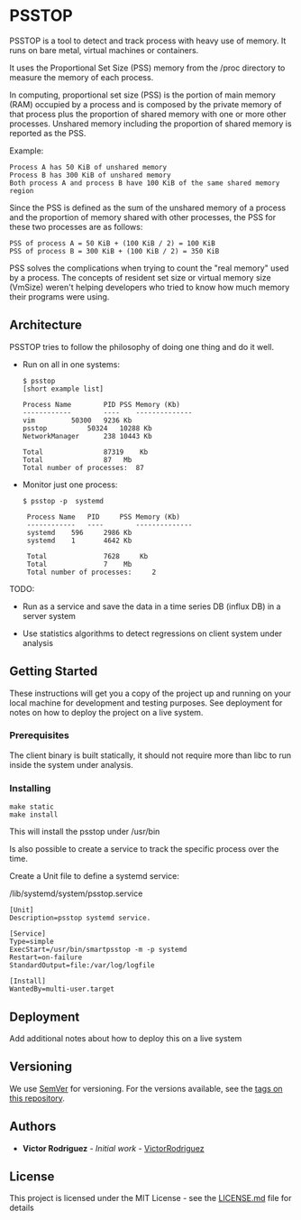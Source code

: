 # PSSTOP

PSSTOP is a tool to detect and track process with heavy use of memory. It runs
on bare metal, virtual machines or containers.

It uses the Proportional Set Size (PSS) memory from the /proc directory to measure the memory of each process. 

In computing, proportional set size (PSS) is the portion of main memory (RAM) occupied by a process and is composed by the private memory of that process plus the proportion of shared memory with one or more other processes. Unshared memory including the proportion of shared memory is reported as the PSS.

Example:

    Process A has 50 KiB of unshared memory
    Process B has 300 KiB of unshared memory
    Both process A and process B have 100 KiB of the same shared memory region

Since the PSS is defined as the sum of the unshared memory of a process and the proportion of memory shared with other processes, the PSS for these two processes are as follows:

    PSS of process A = 50 KiB + (100 KiB / 2) = 100 KiB
    PSS of process B = 300 KiB + (100 KiB / 2) = 350 KiB

PSS solves the complications when trying to count the "real memory" used by a process. The concepts of resident set size or virtual memory size (VmSize) weren't helping developers who tried to know how much memory their programs were using.


## Architecture

PSSTOP tries to follow the philosophy of doing one thing and do it well.

* Run on all in one systems:
	```
	$ psstop
	[short example list]

	Process Name		PID	PSS Memory (Kb)
	------------		----	--------------
	vim			50300	9236 Kb
	psstop			50324	10288 Kb
	NetworkManager		238	10443 Kb

 	Total				87319	 Kb
	Total				87	 Mb
	Total number of processes: 	87
	```

* Monitor just one process:
	```
	$ psstop -p  systemd

	 Process Name	PID		PSS Memory (Kb)
	 ------------	----		--------------
	 systemd	596		2986 Kb
	 systemd	1		4642 Kb

	 Total				7628	 Kb
	 Total				7	 Mb
	 Total number of processes: 	2
	```

TODO:

* Run as a service and save the data in a time series DB (influx DB) in a
	server system

* Use statistics algorithms to detect regressions on client system under
analysis

## Getting Started

These instructions will get you a copy of the project up and running on your
local machine for development and testing purposes. See deployment for notes on
how to deploy the project on a live system.

### Prerequisites

The client binary is built statically, it should not require more than libc to
run inside the system under analysis.

### Installing


```
make static
make install
```

This will install the psstop under /usr/bin

Is also possible to create a service to track the specific process over the
time.

Create a Unit file to define a systemd service:

/lib/systemd/system/psstop.service

```
[Unit]
Description=psstop systemd service.

[Service]
Type=simple
ExecStart=/usr/bin/smartpsstop -m -p systemd
Restart=on-failure
StandardOutput=file:/var/log/logfile

[Install]
WantedBy=multi-user.target
```

## Deployment

Add additional notes about how to deploy this on a live system

## Versioning

We use [SemVer](http://semver.org/) for versioning. For the versions available,
see the [tags on this repository](https://github.com/your/project/tags). 

## Authors

* **Victor Rodriguez** - *Initial work* - [VictorRodriguez](https://github.com/VictorRodriguez)

## License

This project is licensed under the MIT License - see the [LICENSE.md](LICENSE.md) file for details



